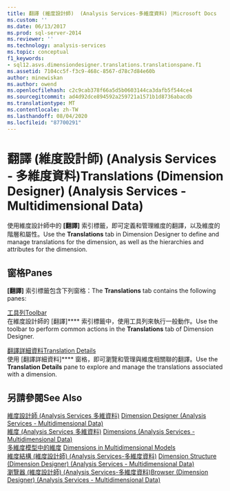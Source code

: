 ```yaml
---
title: 翻譯 (維度設計師)  (Analysis Services-多維度資料) |Microsoft Docs
ms.custom: ''
ms.date: 06/13/2017
ms.prod: sql-server-2014
ms.reviewer: ''
ms.technology: analysis-services
ms.topic: conceptual
f1_keywords:
- sql12.asvs.dimensiondesigner.translations.translationspane.f1
ms.assetid: 7104cc5f-f3c9-468c-8567-d78c7d84e60b
author: minewiskan
ms.author: owend
ms.openlocfilehash: c2c9cab378f66a5d5b0603144ca3dafb5f544ce4
ms.sourcegitcommit: ad4d92dce894592a259721a1571b1d8736abacdb
ms.translationtype: MT
ms.contentlocale: zh-TW
ms.lasthandoff: 08/04/2020
ms.locfileid: "87700291"
---
```

# <a name="translations-dimension-designer-analysis-services---multidimensional-data"></a><span data-ttu-id="caa16-102">翻譯 (維度設計師) (Analysis Services - 多維度資料)</span><span class="sxs-lookup"><span data-stu-id="caa16-102">Translations (Dimension Designer) (Analysis Services - Multidimensional Data)</span></span>
  <span data-ttu-id="caa16-103">使用維度設計師中的 **[翻譯]** 索引標籤，即可定義和管理維度的翻譯，以及維度的階層和屬性。</span><span class="sxs-lookup"><span data-stu-id="caa16-103">Use the **Translations** tab in Dimension Designer to define and manage translations for the dimension, as well as the hierarchies and attributes for the dimension.</span></span>  
  
## <a name="panes"></a><span data-ttu-id="caa16-104">窗格</span><span class="sxs-lookup"><span data-stu-id="caa16-104">Panes</span></span>  
 <span data-ttu-id="caa16-105">**[翻譯]** 索引標籤包含下列窗格：</span><span class="sxs-lookup"><span data-stu-id="caa16-105">The **Translations** tab contains the following panes:</span></span>  
  
 [<span data-ttu-id="caa16-106">工具列</span><span class="sxs-lookup"><span data-stu-id="caa16-106">Toolbar</span></span>](toolbar-translations-dimension-designer-analysis-services-multidimensional-data.md)  
 <span data-ttu-id="caa16-107">在維度設計師的 [翻譯]\*\*\*\* 索引標籤中，使用工具列來執行一般動作。</span><span class="sxs-lookup"><span data-stu-id="caa16-107">Use the toolbar to perform common actions in the **Translations** tab of Dimension Designer.</span></span>  
  
 [<span data-ttu-id="caa16-108">翻譯詳細資料</span><span class="sxs-lookup"><span data-stu-id="caa16-108">Translation Details</span></span>](translation-details-dimension-designer-analysis-services-multidimensional-data.md)  
 <span data-ttu-id="caa16-109">使用 [翻譯詳細資料]\*\*\*\* 窗格，即可瀏覽和管理與維度相關聯的翻譯。</span><span class="sxs-lookup"><span data-stu-id="caa16-109">Use the **Translation Details** pane to explore and manage the translations associated with a dimension.</span></span>  
  
## <a name="see-also"></a><span data-ttu-id="caa16-110">另請參閱</span><span class="sxs-lookup"><span data-stu-id="caa16-110">See Also</span></span>  
 <span data-ttu-id="caa16-111">[維度設計師 &#40;Analysis Services 多維資料&#41;](dimension-designer-analysis-services-multidimensional-data.md) </span><span class="sxs-lookup"><span data-stu-id="caa16-111">[Dimension Designer &#40;Analysis Services - Multidimensional Data&#41;](dimension-designer-analysis-services-multidimensional-data.md) </span></span>  
 <span data-ttu-id="caa16-112">[維度 &#40;Analysis Services 多維資料&#41;](multidimensional-models-olap-logical-dimension-objects/dimensions-analysis-services-multidimensional-data.md) </span><span class="sxs-lookup"><span data-stu-id="caa16-112">[Dimensions &#40;Analysis Services - Multidimensional Data&#41;](multidimensional-models-olap-logical-dimension-objects/dimensions-analysis-services-multidimensional-data.md) </span></span>  
 <span data-ttu-id="caa16-113">[多維度模型中的維度](multidimensional-models/dimensions-in-multidimensional-models.md) </span><span class="sxs-lookup"><span data-stu-id="caa16-113">[Dimensions in Multidimensional Models](multidimensional-models/dimensions-in-multidimensional-models.md) </span></span>  
 <span data-ttu-id="caa16-114">[維度結構 &#40;維度設計師&#41; &#40;Analysis Services-多維度資料&#41;](dimension-structure-dimension-designer-analysis-services-multidimensional-data.md) </span><span class="sxs-lookup"><span data-stu-id="caa16-114">[Dimension Structure &#40;Dimension Designer&#41; &#40;Analysis Services - Multidimensional Data&#41;](dimension-structure-dimension-designer-analysis-services-multidimensional-data.md) </span></span>  
 [<span data-ttu-id="caa16-115">瀏覽器 &#40;維度設計師&#41; &#40;Analysis Services-多維度資料&#41;</span><span class="sxs-lookup"><span data-stu-id="caa16-115">Browser &#40;Dimension Designer&#41; &#40;Analysis Services - Multidimensional Data&#41;</span></span>](browser-dimension-designer-analysis-services-multidimensional-data.md)  
  
  
